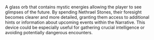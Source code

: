 A glass orb that contains mystic energies allowing the player to see glimpses of the future. By spending Nethrael Stones, their foresight becomes clearer and more detailed, granting them access to additional hints or information about upcoming events within the Narrative. This device could be especially useful for gathering crucial intelligence or avoiding potentially dangerous encounters.